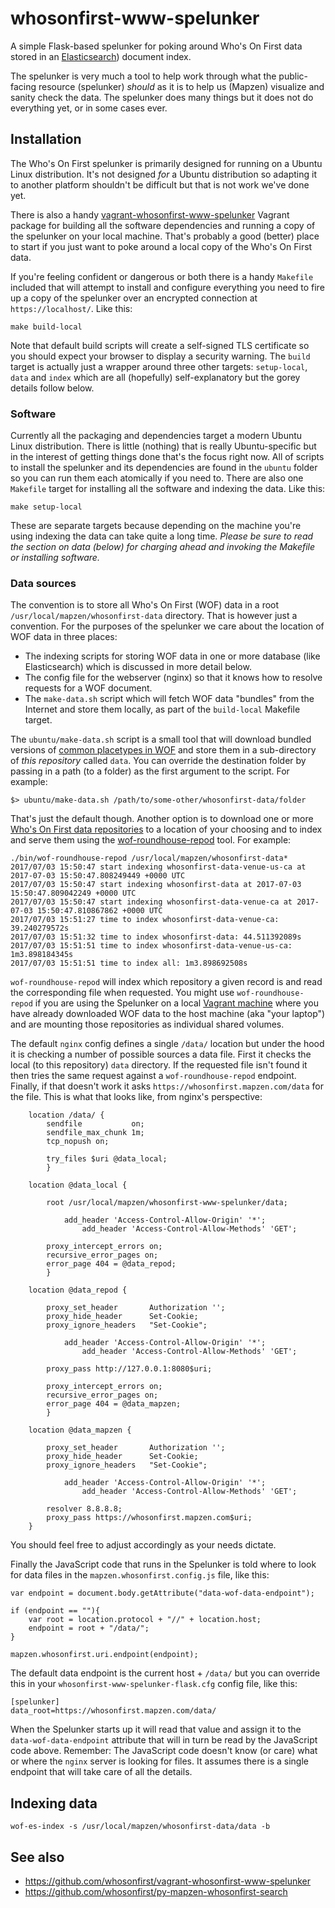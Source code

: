 # whosonfirst-www-spelunker

A simple Flask-based spelunker for poking around Who's On First data stored in an [Elasticsearch](https://github.com/mapzen/py-mapzen-whosonfirst-search)) document index.

The spelunker is very much a tool to help work through what the public-facing resource (spelunker) _should_ as it is to help us (Mapzen) visualize and sanity check the
data. The spelunker does many things but it does not do everything yet, or in some cases ever.

## Installation

The Who's On First spelunker is primarily designed for running on a Ubuntu Linux distribution. It's not designed _for_ a Ubuntu distribution so adapting it to another platform shouldn't be difficult but that is not work we've done yet.

There is also a handy [vagrant-whosonfirst-www-spelunker](https://github.com/whosonfirst/vagrant-whosonfirst-www-spelunker) Vagrant package for building all the software dependencies and running a copy of the spelunker on your local machine. That's probably a good (better) place to start if you just want to poke around a local copy of the Who's On First data.

If you're feeling confident or dangerous or both there is a handy `Makefile` included that will attempt to install and configure everything you need to fire up a copy of the spelunker over an encrypted connection at `https://localhost/`. Like this:

```
make build-local
```

Note that default build scripts will create a self-signed TLS certificate so you should expect your browser to display a security warning. The `build` target is actually just a wrapper around three other targets: `setup-local`, `data` and `index` which are all (hopefully) self-explanatory but the gorey details follow below.

### Software

Currently all the packaging and dependencies target a modern Ubuntu Linux distribution. There is little (nothing) that is really Ubuntu-specific but in the interest of getting things done that's the focus right now. All of scripts to install the spelunker and its dependencies are found in the `ubuntu` folder so you can run them each atomically if you need to. There are also one `Makefile` target for installing all the software and indexing the data. Like this:

```
make setup-local
```

These are separate targets because depending on the machine you're using indexing the data can take quite a long time. _Please be sure to read the section on data (below) for charging ahead and invoking the Makefile or installing software._

### Data sources

The convention is to store all Who's On First (WOF) data in a root `/usr/local/mapzen/whosonfirst-data` directory. That is however just a convention. For the purposes of the spelunker we care about the location of WOF data in three places:

* The indexing scripts for storing WOF data in one or more database (like Elasticsearch) which is discussed in more detail below.
* The config file for the webserver (nginx) so that it knows how to resolve requests for a WOF document.
* The `make-data.sh` script which will fetch WOF data "bundles" from the Internet and store them locally, as part of the `build-local` Makefile target.

The `ubuntu/make-data.sh` script is a small tool that will download bundled versions of [common placetypes in WOF]() and store them in a sub-directory of _this repository_ called `data`. You can override the destination folder by passing in a path (to a folder) as the first argument to the script. For example:

```
$> ubuntu/make-data.sh /path/to/some-other/whosonfirst-data/folder
```

That's just the default though. Another option is to download one or more [Who's On First data repositories](https://github.com/whosonfirst-data) to a location of your choosing and to index and serve them using the [wof-roundhouse-repod]() tool. For example:

```
./bin/wof-roundhouse-repod /usr/local/mapzen/whosonfirst-data*
2017/07/03 15:50:47 start indexing whosonfirst-data-venue-us-ca at 2017-07-03 15:50:47.808249449 +0000 UTC
2017/07/03 15:50:47 start indexing whosonfirst-data at 2017-07-03 15:50:47.809042249 +0000 UTC
2017/07/03 15:50:47 start indexing whosonfirst-data-venue-ca at 2017-07-03 15:50:47.810867862 +0000 UTC
2017/07/03 15:51:27 time to index whosonfirst-data-venue-ca: 39.240279572s
2017/07/03 15:51:32 time to index whosonfirst-data: 44.511392089s
2017/07/03 15:51:51 time to index whosonfirst-data-venue-us-ca: 1m3.898184345s
2017/07/03 15:51:51 time to index all: 1m3.898692508s
```

`wof-roundhouse-repod` will index which repository a given record is and read the corresponding file when requested. You might use `wof-roundhouse-repod` if you are using the Spelunker on a local [Vagrant machine]() where you have already downloaded WOF data to the host machine (aka "your laptop") and are mounting those repositories as individual shared volumes.

The default `nginx` config defines a single `/data/` location but under the hood it is checking a number of possible sources a data file. First it checks the local (to this repository) `data` directory. If the requested file isn't found it then tries the same request against a `wof-roundhouse-repod` endpoint. Finally, if that doesn't work it asks `https://whosonfirst.mapzen.com/data` for the file. This is what that looks like, from nginx's perspective:


```
	location /data/ {
		sendfile           on;
		sendfile_max_chunk 1m;
		tcp_nopush on;

		try_files $uri @data_local;
        }

	location @data_local {

		root /usr/local/mapzen/whosonfirst-www-spelunker/data;

	    	add_header 'Access-Control-Allow-Origin' '*';
            	add_header 'Access-Control-Allow-Methods' 'GET';

		proxy_intercept_errors on;
		recursive_error_pages on;
		error_page 404 = @data_repod;
        }

	location @data_repod {

		proxy_set_header       Authorization '';
		proxy_hide_header      Set-Cookie;
		proxy_ignore_headers   "Set-Cookie";

	    	add_header 'Access-Control-Allow-Origin' '*';
            	add_header 'Access-Control-Allow-Methods' 'GET';

		proxy_pass http://127.0.0.1:8080$uri;

		proxy_intercept_errors on;
		recursive_error_pages on;
		error_page 404 = @data_mapzen;
        }

	location @data_mapzen {

		proxy_set_header       Authorization '';
		proxy_hide_header      Set-Cookie;
		proxy_ignore_headers   "Set-Cookie";

	    	add_header 'Access-Control-Allow-Origin' '*';
            	add_header 'Access-Control-Allow-Methods' 'GET';

		resolver 8.8.8.8;
		proxy_pass https://whosonfirst.mapzen.com$uri;
	}
```

You should feel free to adjust accordingly as your needs dictate.

Finally the JavaScript code that runs in the Spelunker is told where to look for data files in the `mapzen.whosonfirst.config.js` file, like this:


```
var endpoint = document.body.getAttribute("data-wof-data-endpoint");

if (endpoint == ""){
	var root = location.protocol + "//" + location.host;
	endpoint = root + "/data/";
}	

mapzen.whosonfirst.uri.endpoint(endpoint);
```

The default data endpoint is the current host + `/data/` but you can override this in your `whosonfirst-www-spelunker-flask.cfg` config file, like this:

```
[spelunker]
data_root=https://whosonfirst.mapzen.com/data/
```

When the Spelunker starts up it will read that value and assign it to the `data-wof-data-endpoint` attribute that will in turn be read by the JavaScript code above. Remember: The JavaScript code doesn't know (or care) what or where the `nginx` server is looking for files. It assumes there is a single endpoint that will take care of all the details.

## Indexing data

```
wof-es-index -s /usr/local/mapzen/whosonfirst-data/data -b
```

## See also

* https://github.com/whosonfirst/vagrant-whosonfirst-www-spelunker
* https://github.com/whosonfirst/py-mapzen-whosonfirst-search